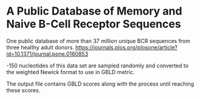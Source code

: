 # A Public Database of Memory and Naive B-Cell Receptor Sequences

One public database of more than 37 million unique BCR sequences from three healthy adult donors.
https://journals.plos.org/plosone/article?id=10.1371/journal.pone.0160853

-150 nucleotides of this data set are sampled randomly and converted to the weighted Newick format to use in GBLD metric.

The output file contains GBLD scores along with the process until reaching these scores.
